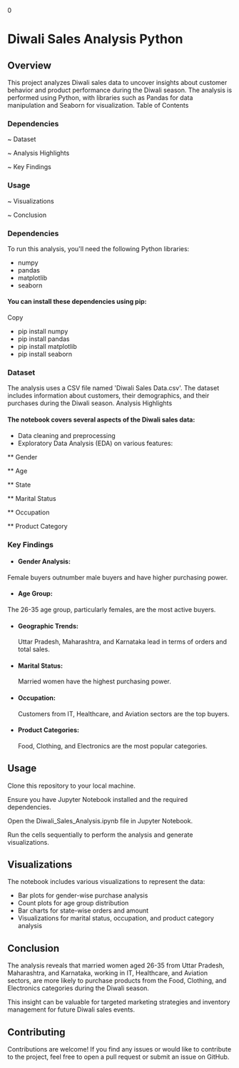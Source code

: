 0
# Diwali Sales Analysis Python

## Overview
This project analyzes Diwali sales data to uncover insights about customer behavior and product performance during the Diwali season. The analysis is performed using Python, with libraries such as Pandas for data manipulation and Seaborn for visualization.
Table of Contents

### Dependencies
~ Dataset

~ Analysis Highlights

~ Key Findings

### Usage
~ Visualizations

~ Conclusion

### Dependencies
To run this analysis, you'll need the following Python libraries:

* numpy
* pandas
* matplotlib
* seaborn

#### You can install these dependencies using pip:
Copy
* pip install numpy 
* pip install pandas 
* pip install matplotlib 
* pip install seaborn
### Dataset
The analysis uses a CSV file named 'Diwali Sales Data.csv'. The dataset includes information about customers, their demographics, and their purchases during the Diwali season.
Analysis Highlights

#### The notebook covers several aspects of the Diwali sales data:

* Data cleaning and preprocessing
* Exploratory Data Analysis (EDA) on various features:

** Gender

** Age

** State

** Marital Status

** Occupation

** Product Category



### Key Findings

* ####  Gender Analysis:
Female buyers outnumber male buyers and have higher purchasing power.
* #### Age Group:
 The 26-35 age group, particularly females, are the most active buyers.
* #### Geographic Trends:
  Uttar Pradesh, Maharashtra, and Karnataka lead in terms of orders and total sales.
* #### Marital Status:
  Married women have the highest purchasing power.
* #### Occupation:
  Customers from IT, Healthcare, and Aviation sectors are the top buyers.
* #### Product Categories:
  Food, Clothing, and Electronics are the most popular categories.




## Usage 
Clone this repository to your local machine.

Ensure you have Jupyter Notebook installed and the required dependencies.

Open the Diwali_Sales_Analysis.ipynb file in Jupyter Notebook.

Run the cells sequentially to perform the analysis and generate visualizations.

## Visualizations
The notebook includes various visualizations to represent the data:

* Bar plots for gender-wise purchase analysis
* Count plots for age group distribution
* Bar charts for state-wise orders and amount
* Visualizations for marital status, occupation, and product category analysis

## Conclusion
The analysis reveals that married women aged 26-35 from Uttar Pradesh, Maharashtra, and Karnataka, working in IT, Healthcare, and Aviation sectors, are more likely to purchase products from the Food, Clothing, and Electronics categories during the Diwali season.

This insight can be valuable for targeted marketing strategies and inventory management for future Diwali sales events.
## Contributing

Contributions are welcome! If you find any issues or would like to contribute to the project, feel free to open a pull request or submit an issue on GitHub.

